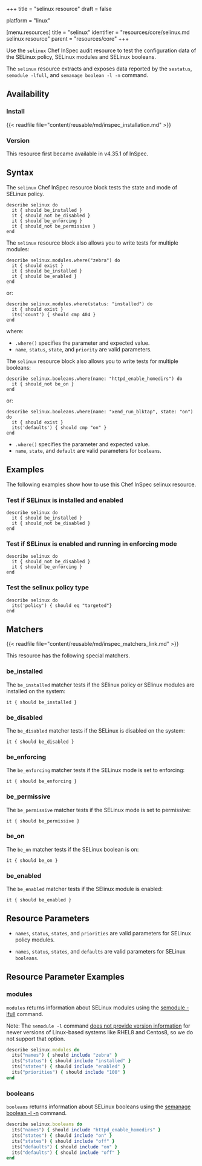 +++
title = "selinux resource"
draft = false

platform = "linux"

[menu.resources]
    title = "selinux"
    identifier = "resources/core/selinux.md selinux resource"
    parent = "resources/core"
+++

Use the `selinux` Chef InSpec audit resource to test the configuration data of the SELinux policy, SELinux modules and SELinux booleans.

The `selinux` resource extracts and exposes data reported by the `sestatus`, `semodule -lfull`, and `semanage boolean -l -n` command.

## Availability

### Install

{{< readfile file="content/reusable/md/inspec_installation.md" >}}

### Version

This resource first became available in v4.35.1 of InSpec.

## Syntax

The `selinux` Chef InSpec resource block tests the state and mode of SELinux policy.

    describe selinux do
      it { should be_installed }
      it { should_not be_disabled }
      it { should be_enforcing }
      it { should_not be_permissive }
    end

The `selinux` resource block also allows you to write tests for multiple modules:

    describe selinux.modules.where("zebra") do
      it { should exist }
      it { should be_installed }
      it { should be_enabled }
    end

or:

    describe selinux.modules.where(status: "installed") do
      it { should exist }
      its('count') { should cmp 404 }
    end

where:

- `.where()` specifies the parameter and expected value.
- `name`, `status`, `state`, and `priority` are valid parameters.

The `selinux` resource block also allows you to write tests for multiple booleans:

    describe selinux.booleans.where(name: "httpd_enable_homedirs") do
      it { should_not be_on }
    end

or:

    describe selinux.booleans.where(name: "xend_run_blktap", state: "on") do
      it { should exist }
      its('defaults') { should cmp "on" }
    end

- `.where()` specifies the parameter and expected value.
- `name`, `state`, and `default` are valid parameters for `booleans`.

## Examples

The following examples show how to use this Chef InSpec selinux resource.

### Test if SELinux is installed and enabled

    describe selinux do
      it { should be_installed }
      it { should_not be_disabled }
    end

### Test if SELinux is enabled and running in enforcing mode

    describe selinux do
      it { should_not be_disabled }
      it { should be_enforcing }
    end

### Test the selinux policy type

    describe selinux do
      its('policy') { should eq "targeted"}
    end

## Matchers

{{< readfile file="content/reusable/md/inspec_matchers_link.md" >}}

This resource has the following special matchers.

### be_installed

The `be_installed` matcher tests if the SElinux policy or SElinux modules are installed on the system:

    it { should be_installed }

### be_disabled

The `be_disabled` matcher tests if the SELinux is disabled on the system:

    it { should be_disabled }

### be_enforcing

The `be_enforcing` matcher tests if the SELinux mode is set to enforcing:

    it { should be_enforcing }

### be_permissive

The `be_permissive` matcher tests if the SELinux mode is set to permissive:

    it { should be_permissive }

### be_on

The `be_on` matcher tests if the SELinux boolean is on:

    it { should be_on }

### be_enabled

The `be_enabled` matcher tests if the SElinux module is enabled:

    it { should be_enabled }

## Resource Parameters

- `names`, `status`, `states`, and `priorities` are valid parameters for SELinux policy modules.

- `names`, `status`, `states`, and `defaults` are valid parameters for SELinux `booleans`.

## Resource Parameter Examples

### modules

`modules` returns information about SELinux modules using the [semodule -lfull](https://man7.org/linux/man-pages/man8/semodule.8.html) command.

Note: The `semodule -l` command [does not provide version information](https://access.redhat.com/solutions/2760071) for newer versions of Linux-based systems like RHEL8 and Centos8, so we do not support that option.

```ruby
describe selinux.modules do
  its("names") { should include "zebra" }
  its("status") { should include "installed" }
  its("states") { should include "enabled" }
  its("priorities") { should include "100" }
end
```
### booleans

`booleans` returns information about SELinux booleans using the [semanage boolean -l -n](https://man7.org/linux/man-pages/man8/semanage-boolean.8.html) command.

```ruby
describe selinux.booleans do
  its("names") { should include "httpd_enable_homedirs" }
  its("states") { should include "on" }
  its("states") { should include "off" }
  its("defaults") { should include "on" }
  its("defaults") { should include "off" }
end
```